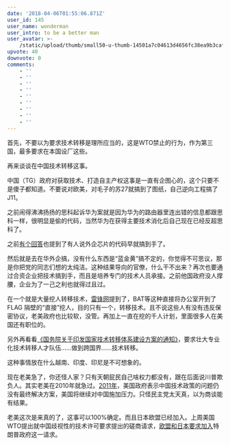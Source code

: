 ```yaml
---
date: '2018-04-06T01:55:06.871Z'
user_id: 145
user_name: wonderman
user_intro: to be a better man
user_avatar: >-
    /static/upload/thumb/small50-u-thumb-14501a7c04613d4656fc38ea9b3caf374876385b7dd.png
upvote: 40
downvote: 0
comments:
    - ''
    - ''
    - ''
    - ''
    - ''
    - ''
    - ''
    - ''
    - ''
---
```


首先，不要以为要求技术转移是理所应当的，这是WTO禁止的行为，作为第三国，最多要求在本国设厂这些。

  

再来谈谈在中国技术转移这事。

中国（TG）政府对获取技术、打造自主产权这事是一直有企图心的，这个只要不是傻子都知道。不要说对欧美，对毛子的苏27就搞到了图纸，自己逆向工程搞了J11。

之前闹得沸沸扬扬的思科起诉华为案就是因为华为的路由器里连出错的信息都跟思科一样，很明显是偷的代码，当然华为在获得主要技术消化后自己现在已经反超思科了。

之前[有个回答](https://www.pin-cong.com/p/55134/?s=55610)也提到了有人说外企芯片的代码早就搞到手了。

然后就是去在华外企搞，没有什么东西是“蓝金黄”搞不定的，你觉得不可思议，那是你把党的同志们想的太纯洁。这种结果导向的官僚，什么干不出来？再次也要通过合资企业把技术搞到手，而且是培养专门的技术人员承接。之前他国政府没人撑腰，企业为了一己之利也就得过且过。

在一个就是大量挖人转移技术，[雷锋网](https://www.leiphone.com/news/201709/ByrDkLQgnllK3kmh.html)提到了，BAT等这种直接将办公室开到了 FLAG 隔壁的“直接”挖人，目的只有一个，转移技术。且不说这些人有没有违反保密协议，老美政府也比较软，没管。再加上一直在挖的千人计划，里面很多人在美国还有职位的。

另外再看看[《国务院关于印发国家技术转移体系建设方案的通知》](http://www.gov.cn/zhengce/content/2017-09/26/content_5227667.htm)，要求壮大专业化技术转移人才队伍……做到跨国界……技术转移。

这种事情放在什么越南、印度、印尼是不可想象的。

  

现在老美急了，你还怪人家？只有天朝屁民自己啥权力都没有，跟在后面说川普欺负人。其实老美在2010年就急过。[2011年](http://www.nipso.cn/onews.asp?id=10043)，美国政府表示中国技术政策的问题仍没有最终解决方案，美国将继续对中国施加压力。只怪民主党太天真，以为商谈能有结果。

  

老美这次是来真的了，这事可以100%确定。而且日本欧盟已经加入。上周美国WTO提出就中国歧视性的技术许可要求提出的磋商请求，[欧盟和日本要求加入](http://finance.sina.com.cn/stock/usstock/c/2018-04-06/doc-ifysuuyc0733614.shtml)特朗普政府这一请求。
